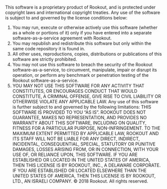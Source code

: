 This software is a proprietary product of Rookout, and is protected under copyright laws and international copyright treaties.
Any use of the software is subject to and governed by the license conditions below:
1. You may run, execute or otherwise actively use this software (whether as a whole or portions of it) only if you have entered into a separate software-as-a-service agreement with Rookout.
2. You may republish and redistribute this software but only within the same code repository it is found in.
3. All other uses, reproductions, copies, distributions or publications of this software are strictly prohibited.
4. You may not use this software to breach the security of the Rookout software-as-a-service, to circumvent, manipulate, impair or disrupt its operation, or perform any benchmark or penetration testing of the Rookout software-as-a-service. 
5. YOU MAY NOT USE THIS SOFTWARE FOR ANY ACTIVITY THAT CONSTITUTES, OR ENCOURAGES CONDUCT THAT WOULD CONSTITUTE, A CRIMINAL OFFENSE, GIVE RISE TO CIVIL LIABILITY OR OTHERWISE VIOLATE ANY APPLICABLE LAW.
Any use of this software is further subject to and governed by the following limitations:
THIS SOFTWARE IS PROVIDED TO YOU “AS IS”. ROOKOUT DOES NOT GUARANTEE, MAKES NO REPRESENTATION, AND PROVIDES NO WARRANTY ABOUT THIS SOFTWARE, INCLUDING ON QUALITY, FITNESS FOR A PARTICULAR PURPOSE, NON-INFRINGEMENT. 
TO THE MAXIMUM EXTENT PERMITTED BY APPLICABLE LAW, ROOKOUT AND ITS STAFF WILL NOT BE LIABLE FOR ANY DIRECT, INDIRECT, INCIDENTAL, CONSEQUENTIAL, SPECIAL, STATUTORY OR PUNITIVE DAMAGES, LOSSES ARISING FROM, OR IN CONNECTION, WITH YOUR USE OF, OR RELIANCE UPON, THIS SOFTWARE.
IF YOU ARE ESTABLISHED OR LOCATED IN THE UNITED STATES OF AMERICA, THEN THIS LICENSE IS BY ROOKOUT, INC., A DELAWARE CORPORATE.
IF YOU ARE ESTABLISHED OR LOCATED ELSEWHERE THAN THE UNITED STATES OF AMERICA, THEN THIS LICENSE IS BY ROOKOUT, LTD., AN ISRAELI COMPANY.
© 2018 Rookout. All rights reserved.